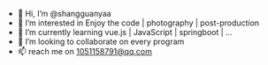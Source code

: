 - 👋 Hi, I’m @shangguanyaa
- 👀 I’m interested in Enjoy the code | photography | post-production 
- 🌱 I’m currently learning vue.js | JavaScript | springboot | ...
- 💞️ I’m looking to collaborate on every program
- 📫 reach me on 1051158791@qq.com

<!---
shangguanyaa/shangguanyaa is a ✨ special ✨ repository because its `README.md` (this file) appears on your GitHub profile.
You can click the Preview link to take a look at your changes.
--->
